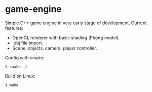 game-engine
===========

Simple C++ game engine in very early stage of development.
Current features:
- OpenGL renderer with basic shading (Phong model).
- .obj file import.
- Scene, objects, camera, player controller.

Config with cmake:

    $ cmake ./

Build on Linux:

    $ make
